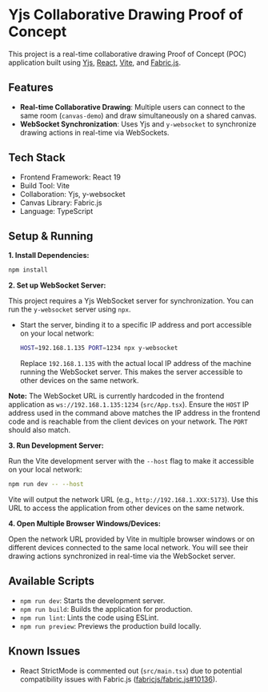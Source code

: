 # Yjs Collaborative Drawing Proof of Concept

This project is a real-time collaborative drawing Proof of Concept (POC) application built using [Yjs](https://github.com/yjs/yjs), [React](https://react.dev/), [Vite](https://vitejs.dev/), and [Fabric.js](http://fabricjs.com/).

## Features

*   **Real-time Collaborative Drawing**: Multiple users can connect to the same room (`canvas-demo`) and draw simultaneously on a shared canvas.
*   **WebSocket Synchronization**: Uses Yjs and `y-websocket` to synchronize drawing actions in real-time via WebSockets.

## Tech Stack

*   Frontend Framework: React 19
*   Build Tool: Vite
*   Collaboration: Yjs, y-websocket
*   Canvas Library: Fabric.js
*   Language: TypeScript

## Setup & Running

**1. Install Dependencies:**

```bash
npm install
```

**2. Set up WebSocket Server:**

This project requires a Yjs WebSocket server for synchronization. You can run the `y-websocket` server using `npx`.

*   Start the server, binding it to a specific IP address and port accessible on your local network:
    ```bash
    HOST=192.168.1.135 PORT=1234 npx y-websocket
    ```
    Replace `192.168.1.135` with the actual local IP address of the machine running the WebSocket server. This makes the server accessible to other devices on the same network.

**Note:** The WebSocket URL is currently hardcoded in the frontend application as `ws://192.168.1.135:1234` (`src/App.tsx`). Ensure the `HOST` IP address used in the command above matches the IP address in the frontend code and is reachable from the client devices on your network. The `PORT` should also match.

**3. Run Development Server:**

Run the Vite development server with the `--host` flag to make it accessible on your local network:

```bash
npm run dev -- --host
```

Vite will output the network URL (e.g., `http://192.168.1.XXX:5173`). Use this URL to access the application from other devices on the same network.

**4. Open Multiple Browser Windows/Devices:**

Open the network URL provided by Vite in multiple browser windows or on different devices connected to the same local network. You will see their drawing actions synchronized in real-time via the WebSocket server.

## Available Scripts

*   `npm run dev`: Starts the development server.
*   `npm run build`: Builds the application for production.
*   `npm run lint`: Lints the code using ESLint.
*   `npm run preview`: Previews the production build locally.

## Known Issues

*   React StrictMode is commented out (`src/main.tsx`) due to potential compatibility issues with Fabric.js ([fabricjs/fabric.js#10136](https://github.com/fabricjs/fabric.js/issues/10136)).
